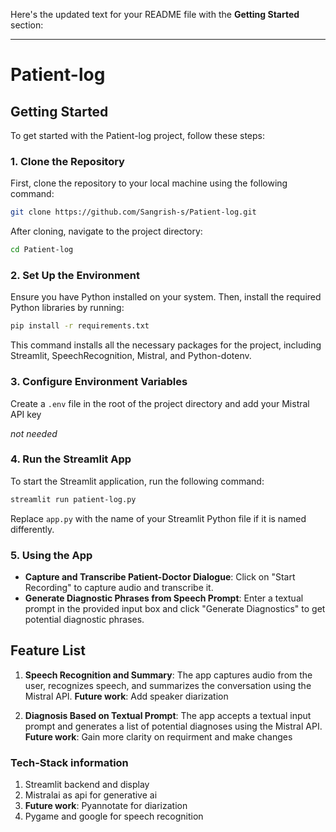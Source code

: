 Here's the updated text for your README file with the **Getting Started** section:

---

# Patient-log

## Getting Started

To get started with the Patient-log project, follow these steps:

### 1. Clone the Repository

First, clone the repository to your local machine using the following command:

```bash
git clone https://github.com/Sangrish-s/Patient-log.git
```

After cloning, navigate to the project directory:

```bash
cd Patient-log
```

### 2. Set Up the Environment

Ensure you have Python installed on your system. Then, install the required Python libraries by running:

```bash
pip install -r requirements.txt
```

This command installs all the necessary packages for the project, including Streamlit, SpeechRecognition, Mistral, and Python-dotenv.

### 3. Configure Environment Variables

Create a `.env` file in the root of the project directory and add your Mistral API key

*not needed*

### 4. Run the Streamlit App

To start the Streamlit application, run the following command:

```bash
streamlit run patient-log.py
```

Replace `app.py` with the name of your Streamlit Python file if it is named differently.

### 5. Using the App

- **Capture and Transcribe Patient-Doctor Dialogue**: Click on "Start Recording" to capture audio and transcribe it.
- **Generate Diagnostic Phrases from Speech Prompt**: Enter a textual prompt in the provided input box and click "Generate Diagnostics" to get potential diagnostic phrases.

## Feature List

1. **Speech Recognition and Summary**: The app captures audio from the user, recognizes speech, and summarizes the conversation using the Mistral API.
    **Future work**: Add speaker diarization
   
2. **Diagnosis Based on Textual Prompt**: The app accepts a textual input prompt and generates a list of potential diagnoses using the Mistral API.
    **Future work**: Gain more clarity on requirment and make changes



### Tech-Stack information
1. Streamlit backend and display
2. Mistralai as api for generative ai
3. **Future work**: Pyannotate for diarization
4. Pygame and google for speech recognition 